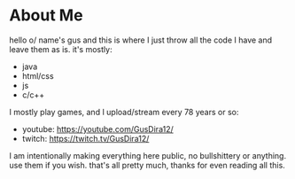 # About Me
hello o/ name's gus and this is where I just throw all the code I have and leave them as is.
it's mostly:
- java
- html/css
- js
- c/c++

I mostly play games, and I upload/stream every 78 years or so:
- youtube: https://youtube.com/GusDira12/
- twitch: https://twitch.tv/GusDira12/

I am intentionally making everything here public, no bullshittery or anything. use them if you wish.
that's all pretty much, thanks for even reading all this.
